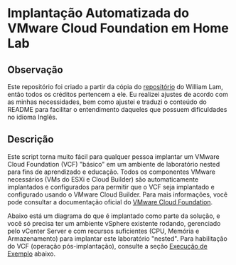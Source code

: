# Implantação Automatizada do VMware Cloud Foundation em Home Lab


## Observação

Este repositório foi criado a partir da cópia do [repositório](https://github.com/lamw/vcf-automated-lab-deployment) do William Lam, então todos os créditos pertencem a ele.
Eu realizei ajustes de acordo com as minhas necessidades, bem como ajustei e traduzi o conteúdo do README para facilitar o entendimento daqueles que possuem dificuldades no idioma Inglês.

## Descrição

Este script torna muito fácil para qualquer pessoa implantar um VMware Cloud Foundation (VCF) "básico" em um ambiente de laboratório nested para fins de aprendizado e educação. Todos os componentes VMware necessários (VMs do ESXi e Cloud Builder) são automaticamente implantados e configurados para permitir que o VCF seja implantado e configurado usando o VMware Cloud Builder. Para mais informações, você pode consultar a documentação oficial do [VMware Cloud Foundation](https://docs.vmware.com/en/VMware-Cloud-Foundation/index.html).

Abaixo está um diagrama do que é implantado como parte da solução, e você só precisa ter um ambiente vSphere existente rodando, gerenciado pelo vCenter Server e com recursos suficientes (CPU, Memória e Armazenamento) para implantar este laboratório "nested". Para habilitação do VCF (operação pós-implantação), consulte a seção [Execução de Exemplo](#sample-execution) abaixo.
